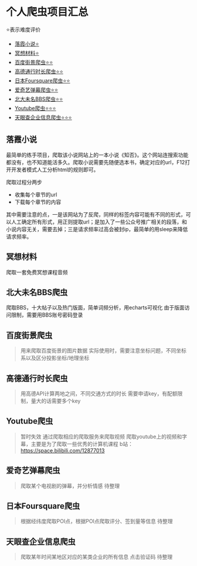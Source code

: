 # 个人爬虫项目汇总
⭐表示难度评价
- [落霞小说⭐](#落霞小说)  
- [冥想材料⭐](#冥想材料)  
- [百度街景爬虫⭐⭐](#百度街景爬虫)
- [高德通行时长爬虫⭐⭐](#高德通行时长爬虫)
- [日本Foursquare爬虫⭐⭐](#日本Foursquare爬虫)
- [爱奇艺弹幕爬虫⭐⭐](#爱奇艺弹幕爬虫)
- [北大未名BBS爬虫⭐⭐](#北大未名BBS爬虫)  
- [Youtube爬虫⭐⭐⭐](#Youtube爬虫)  
- [天眼查企业信息爬虫⭐⭐⭐](#天眼查企业信息爬虫)

## 落霞小说
最简单的练手项目，爬取该小说网站上的一本小说《知否》。这个网站连搜索功能都没有，也不知道能活多久。爬取小说需要先随便选本书，确定对应的url，F12打开开发者模式人工分析html的规则即可。

爬取过程分两步
* 收集每个章节的url
* 下载每个章节的内容

其中需要注意的点，一是该网站为了反爬，同样的标签内容可能有不同的形式，可以人工确定所有形式，用正则提取url；是加入了一些公众号推广相关的段落，和小说内容无关，需要去掉；三是请求频率过高会被封ip，最简单的用sleep来降低请求频率。

## 冥想材料
爬取一套免费冥想课程音频

## 北大未名BBS爬虫
爬取BBS，十大帖子以及热门版面，简单词频分析，用echarts可视化
由于版面访问限制，需要用BBS账号密码登录

## 百度街景爬虫
> 用来爬取百度街景的图片数据
> 实际使用时，需要注意坐标问题，不同坐标系以及区分投影坐标/地理坐标

## 高德通行时长爬虫
> 用高德API计算两地之间，不同交通方式的时长
> 需要申请key，有配额限制，量大的话需要多个key

## Youtube爬虫
> 暂时失效
> 通过爬取相应的爬取服务来爬取视频
> 爬取youtube上的视频和字幕，主要是为了爬取一些优秀的计算机课程
> b站：https://space.bilibili.com/12877013

## 爱奇艺弹幕爬虫
> 爬取某个电视剧的弹幕，并分析情感
> 待整理

## 日本Foursquare爬虫
> 根据经纬度爬取POI点，根据POI点爬取评分、签到量等信息
> 待整理

## 天眼查企业信息爬虫
> 爬取某年时间某地区对应的某类企业的所有信息
> 点击验证码
> 待整理
